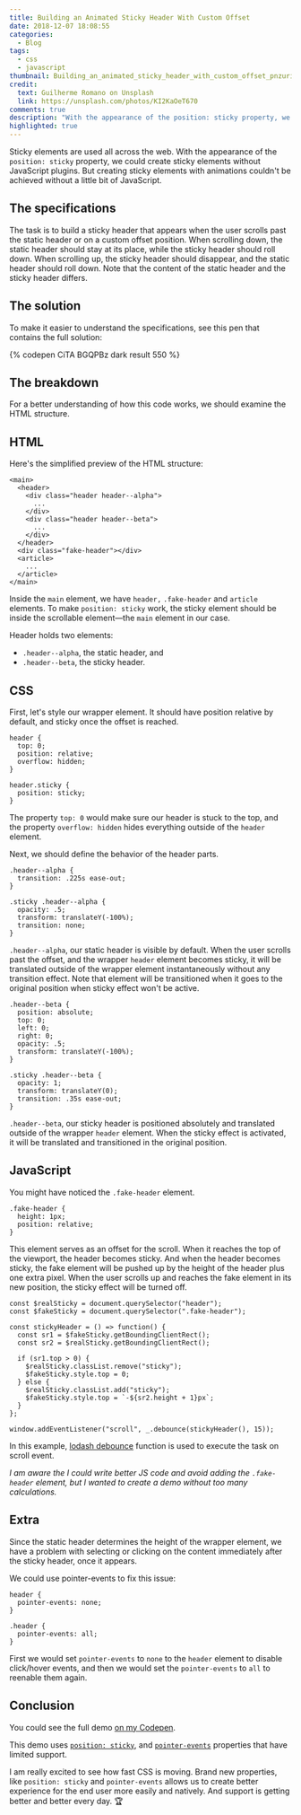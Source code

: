 ```yaml
---
title: Building an Animated Sticky Header With Custom Offset
date: 2018-12-07 18:08:55
categories:
  - Blog
tags:
  - css
  - javascript
thumbnail: Building_an_animated_sticky_header_with_custom_offset_pnzuri.jpg
credit:
  text: Guilherme Romano on Unsplash
  link: https://unsplash.com/photos/KI2KaOeT670
comments: true
description: "With the appearance of the position: sticky property, we could create sticky elements without JavaScript plugins. But creating sticky elements with animations couldn't be achieved without a little bit of JavaScript."
highlighted: true
---
```


Sticky elements are used all across the web. With the appearance of the `position: sticky` property, we could create sticky elements without JavaScript plugins. But creating sticky elements with animations couldn't be achieved without a little bit of JavaScript.

<!--more-->

## The specifications

The task is to build a sticky header that appears when the user scrolls past the static header or on a custom offset position. When scrolling down, the static header should stay at its place, while the sticky header should roll down. When scrolling up, the sticky header should disappear, and the static header should roll down. Note that the content of the static header and the sticky header differs.

## The solution

To make it easier to understand the specifications, see this pen that contains the full solution:

{% codepen CiTA BGQPBz dark result 550 %}

## The breakdown

For a better understanding of how this code works, we should examine the HTML structure.

## HTML

Here's the simplified preview of the HTML structure:

```
<main>
  <header>
    <div class="header header--alpha">
      ...
    </div>
    <div class="header header--beta">
      ...
    </div>
  </header>
  <div class="fake-header"></div>
  <article>
    ...
  </article>
</main>
```

Inside the `main` element, we have `header,` `.fake-header` and `article` elements. To make `position: sticky` work, the sticky element should be inside the scrollable element—the `main` element in our case.

Header holds two elements:
- `.header--alpha`, the static header, and
- `.header--beta`, the sticky header.

## CSS

First, let's style our wrapper element. It should have position relative by default, and sticky once the offset is reached.

```
header {
  top: 0;
  position: relative;
  overflow: hidden;
}

header.sticky {
  position: sticky;
}
```

The property `top: 0` would make sure our header is stuck to the top, and the property `overflow: hidden` hides everything outside of the `header` element.

Next, we should define the behavior of the header parts.

```
.header--alpha {
  transition: .225s ease-out;
}

.sticky .header--alpha {
  opacity: .5;
  transform: translateY(-100%);
  transition: none;
}
```

`.header--alpha`, our static header is visible by default. When the user scrolls past the offset, and the wrapper `header` element becomes sticky, it will be translated outside of the wrapper element instantaneously without any transition effect. Note that element will be transitioned when it goes to the original position when sticky effect won't be active.

```
.header--beta {
  position: absolute;
  top: 0;
  left: 0;
  right: 0;
  opacity: .5;
  transform: translateY(-100%);
}

.sticky .header--beta {
  opacity: 1;
  transform: translateY(0);
  transition: .35s ease-out;
}
```

`.header--beta`, our sticky header is positioned absolutely and translated outside of the wrapper `header` element. When the sticky effect is activated, it will be translated and transitioned in the original position.

## JavaScript

You might have noticed the `.fake-header` element.

```
.fake-header {
  height: 1px;
  position: relative;
}
```

This element serves as an offset for the scroll. When it reaches the top of the viewport, the header becomes sticky. And when the header becomes sticky, the fake element will be pushed up by the height of the header plus one extra pixel. When the user scrolls up and reaches the fake element in its new position, the sticky effect will be turned off.

```
const $realSticky = document.querySelector("header");
const $fakeSticky = document.querySelector(".fake-header");

const stickyHeader = () => function() {
  const sr1 = $fakeSticky.getBoundingClientRect();
  const sr2 = $realSticky.getBoundingClientRect();

  if (sr1.top > 0) {
    $realSticky.classList.remove("sticky");
    $fakeSticky.style.top = 0;
  } else {
    $realSticky.classList.add("sticky");
    $fakeSticky.style.top = `-${sr2.height + 1}px`;
  }
};

window.addEventListener("scroll", _.debounce(stickyHeader(), 15));
```

In this example, [lodash debounce](https://lodash.com/docs/4.17.10#debounce) function is used to execute the task on scroll event.

_I am aware the I could write better JS code and avoid adding the `.fake-header` element, but I wanted to create a demo without too many calculations._

## Extra

Since the static header determines the height of the wrapper element, we have a problem with selecting or clicking on the content immediately after the sticky header, once it appears.

We could use pointer-events to fix this issue:

```
header {
  pointer-events: none;
}

.header {
  pointer-events: all;
}
```

First we would set `pointer-events` to `none` to the `header` element to disable click/hover events, and then we would set the `pointer-events` to `all` to reenable them again.

## Conclusion

You could see the full demo [on my Codepen](https://codepen.io/CiTA/pen/BGQPBz).

This demo uses [`position: sticky`](https://caniuse.com/#search=position%3A%20sticky), and [`pointer-events`](https://caniuse.com/#search=pointer-events) properties that have limited support.

I am really excited to see how fast CSS is moving. Brand new properties, like `position: sticky` and `pointer-events` allows us to create better experience for the end user more easily and natively. And support is getting better and better every day. 🏆


